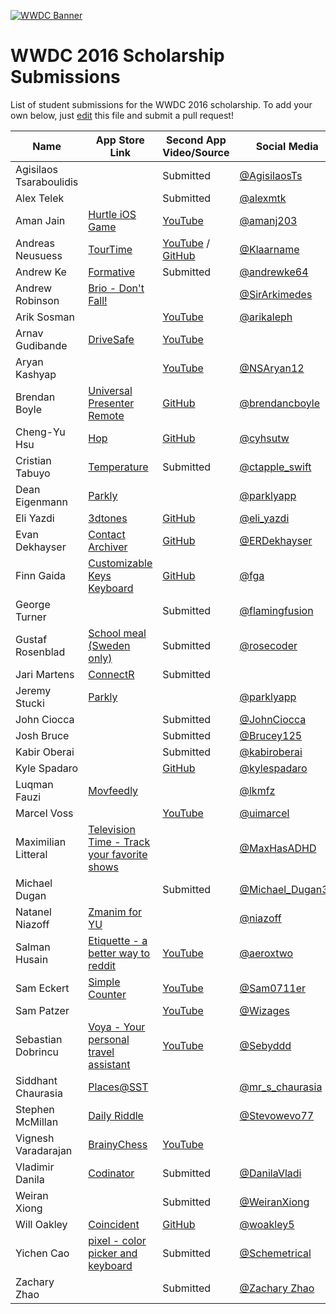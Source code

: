 [![WWDC Banner](https://developer.apple.com/wwdc/images/wwdc16-og.jpg)](https://developer.apple.com/wwdc/)
# WWDC 2016 Scholarship Submissions

List of student submissions for the WWDC 2016 scholarship.
To add your own below, just [edit](https://github.com/wwdc/2016/edit/master/README.md) this file and submit a pull request!

<!--http://www.alphabetize.org-->
<!-- Insert your name below in alphabetical order. -->
<!-- Please only submit the apps that you submitted for WWDC2016. -->
<!-- Watch out for columns, you must have 6 pipes or else the gh-pages won't like it. -->
| Name | App Store Link | Second App Video/Source | Social Media | Status |
| ---- | -------------- | ----------------------- | ------------ | ------ |
|Agisilaos Tsaraboulidis| |Submitted|[@AgisilaosTs](https://twitter.com/AgisilaosTs)| |
|Alex Telek| |Submitted|[@alexmtk](https://twitter.com/alexmtk)| |
|Aman Jain|[Hurtle iOS Game](https://itunes.apple.com/in/app/hurtle/id1085122455?mt=8)|[YouTube](https://www.youtube.com/watch?v=hpqBGLglLTs)|[@amanj203](https://twitter.com/amanj203)| |
|Andreas Neusuess|[TourTime](https://itunes.apple.com/app/id848979893)|[YouTube](https://youtu.be/7It2i-9BCp8) / [GitHub](https://github.com/Tantalum73/InteractiveResume-WWDC2016)|[@Klaarname](https://twitter.com/Klaarname)| |
|Andrew Ke|[Formative](https://itunes.apple.com/us/app/formative/id1032617767?mt=8)|Submitted|[@andrewke64](https://twitter.com/andrewke64)| |
|Andrew Robinson|[Brio - Don't Fall!](https://itunes.apple.com/us/app/brio-dont-fall!/id1087287522?mt=8)| |[@SirArkimedes](https://twitter.com/sirarkimedes)| |
|Arik Sosman||[YouTube](https://youtu.be/TtHM31sxxbU)|[@arikaleph](https://twitter.com/arikaleph)||
|Arnav Gudibande|[DriveSafe](https://github.com/SFHSHacks/DriveSafe)|[YouTube](https://www.youtube.com/watch?v=4Ft6264U1PU)|||
|Aryan Kashyap|[]()|[YouTube](https://www.youtube.com/watch?v=qD-uxBhNKb4)|[@NSAryan12](https://twitter.com/NSAryan12?lang=en-gb)| |
|Brendan Boyle|[Universal Presenter Remote](https://itunes.apple.com/us/app/universal-presenter-remote/id866740670?ls=1&mt=8)|[GitHub](https://github.com/brendancboyle/Universal-Presenter-Remote-iOS/)|[@brendancboyle](https://twitter.com/brendancboyle)| |
|Cheng-Yu Hsu|[Hop](http://hop.appfinca.com)|[GitHub](https://github.com/cyhsutw/imaji)|[@cyhsutw](https://twitter.com/cyhsutw)|| 
|Cristian Tabuyo|[Temperature](https://itunes.apple.com/es/app/alternativa-a-un-termometro/id1098259543?mt=8)|Submitted|[@ctapple_swift](https://instagram.com/ctapple_swift)| |
|Dean Eigenmann|[Parkly](https://www.parkly.ch)||[@parklyapp](https://twitter.com/parklyapp)||
|Eli Yazdi|[3dtones](https://itunes.apple.com/us/app/3dtones/id1108446298?mt=8)|[GitHub](http://github.com/eliyazdi/3dtones)|[@eli_yazdi](https://twitter.com/eli_yazdi)| |
|Evan Dekhayser|[Contact Archiver](https://itunes.apple.com/us/app/contact-archiver/id733594022?mt=8)|[GitHub](https://github.com/edekhayser/WWDC-2016-Scholarship-App)|[@ERDekhayser](https://twitter.com/ERDekhayser)| |
|Finn Gaida|[Customizable Keys Keyboard](https://itunes.apple.com/us/app/customizable-keys-keyboard/id1104673201?mt=8)|[GitHub](https://github.com/finngaida/wwdc/tree/master/2016)|[@fga](https://twitter.com/fga)| |
|George Turner||Submitted|[@flamingfusion](https://twitter.com/FlamingFusion)| |
|Gustaf Rosenblad|[School meal (Sweden only)](https://itunes.apple.com/se/app/skolmaten/id416550379?mt=8)|Submitted|[@rosecoder](https://twitter.com/rosecoder)||
|Jari Martens|[ConnectR](https://itunes.apple.com/app/connectr-all-social-media/id905696962?mt=8)| Submitted | | |
|Jeremy Stucki|[Parkly](https://www.parkly.ch)||[@parklyapp](https://twitter.com/parklyapp)||
|John Ciocca||Submitted|[@JohnCiocca](https://twitter.com/johnciocca)||
|Josh Bruce||Submitted|[@Brucey125](https://twitter.com/Brucey125)| |
|Kabir Oberai| |Submitted|[@kabiroberai](https://twitter.com/kabiroberai)| |
|Kyle Spadaro| |[GitHub](https://github.com/kylespadaro/KyleSpadaro)| [@kylespadaro](https://twitter.com/kylespadaro)| |
|Luqman Fauzi|[Movfeedly](https://itunes.apple.com/app/movfeedly/id1085496373)| |[@lkmfz](https://twitter.com/lkmfz)| |
|Marcel Voss||[YouTube](https://www.youtube.com/watch?v=dZljrMjzJN0)|[@uimarcel](https://twitter.com/uimarcel)||
|Maximilian Litteral|[Television Time - Track your favorite shows](http://maximilianlitteral.com/TelevisionTime/iTunes/index.html)| |[@MaxHasADHD](https://twitter.com/MaxHasADHD)| |
|Michael Dugan||Submitted|[@Michael_Dugan33](https://twitter.com/Michael_Dugan33)||
|Natanel Niazoff|[Zmanim for YU](https://itunes.apple.com/us/app/zmanim-for-yu/id1071006216?mt=8)||[@niazoff](https://twitter.com/niazoff)| |
|Salman Husain|[Etiquette - a better way to reddit](https://github.com/shusain93/Ettiquete)|[YouTube](https://www.youtube.com/watch?v=pjTiw9Mc19o)|[@aeroxtwo](https://twitter.com/aeroxtwo)| |
|Sam Eckert|[Simple Counter](https://geo.itunes.apple.com/us/app/simple-counter-count-everything!/id961653412?mt=8)|[YouTube](https://www.youtube.com/watch?v=4uFP_xQWOX4)|[@Sam0711er](https://twitter.com/Sam0711er)| |
|Sam Patzer| |[YouTube](https://www.youtube.com/watch?v=-DFINkoEZhU)|[@Wizages](https://twitter.com/wizages)| |
|Sebastian Dobrincu|[Voya - Your personal travel assistant](https://itunes.apple.com/us/app/voya-your-personal-travel/id1082760606)|[YouTube](https://www.youtube.com/watch?v=fbTMWC0y9hs)|[@Sebyddd](https://twitter.com/sebyddd)| |
|Siddhant Chaurasia|[Places@SST](https://itunes.apple.com/us/app/places-sst/id921357959?mt=8)| |[@mr_s_chaurasia](https://twitter.com/mr_s_chaurasia)| |
|Stephen McMillan|[Daily Riddle](https://itunes.apple.com/app/daily-riddle-fun-challenging/id932546719)| |[@Stevowevo77](https://twitter.com/stevowevo77)| |
|Vignesh Varadarajan|[BrainyChess](https://itunes.apple.com/us/app/brainychess-play-learn-chess/id778336641?mt=8)|[YouTube](https://www.youtube.com/watch?v=H429tmvM0zI)| | |
|Vladimir Danila|[Codinator](https://itunes.apple.com/us/app/codinator/id1024671232?ls=1&mt=8)|Submitted|[@DanilaVladi](https://twitter.com/danilavladi)| |
|Weiran Xiong| |Submitted|[@WeiranXiong](https://twitter.com/WeiranXiong)| |
| Will Oakley | [Coincident](https://itunes.apple.com/ie/app/coincident-3d-touch-game/id1069735902?mt=8) | [GitHub](https://github.com/woakley5/DPHS-App) | [@woakley5](https://twitter.com/woakley5) |  |		
|Yichen Cao|[pixel - color picker and keyboard](https://itunes.apple.com/us/app/pixel/id936267373?ls=1&mt=8)|Submitted|[@Schemetrical](https://twitter.com/schemetrical)| |
|Zachary Zhao| |Submitted|[@Zachary Zhao](https://twitter.com/Zacharyy_Zhao)| |
<!-- Don't remove the newline. Alphabetical order please! -->
